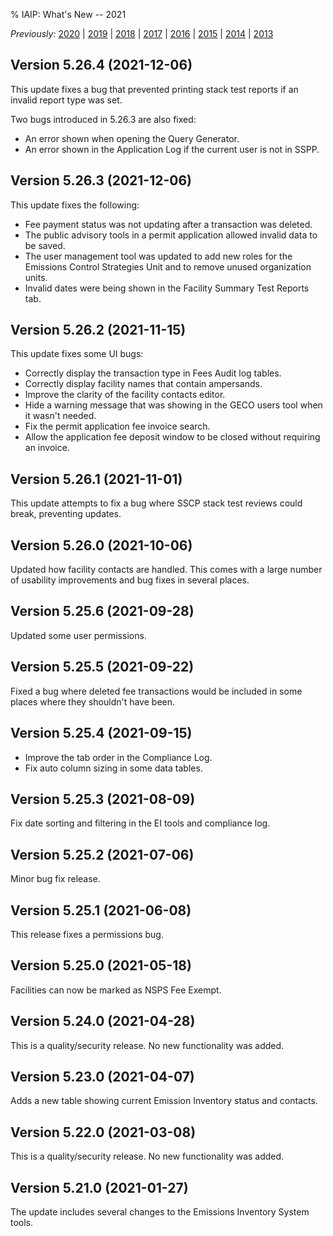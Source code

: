 % IAIP: What's New -- 2021

*Previously:*
[2020](changelog-2020.html) |
[2019](changelog-2019.html) |
[2018](changelog-2018.html) |
[2017](changelog-2017.html) |
[2016](changelog-2016.html) |
[2015](changelog-2015.html) |
[2014](changelog-2014.html) |
[2013](changelog-2013.html)

## Version 5.26.4 <span>(2021-12-06)</span>

This update fixes a bug that prevented printing stack test reports if an invalid report type was set.

Two bugs introduced in 5.26.3 are also fixed:

- An error shown when opening the Query Generator.
- An error shown in the Application Log if the current user is not in SSPP.

## Version 5.26.3 <span>(2021-12-06)</span>

This update fixes the following:

- Fee payment status was not updating after a transaction was deleted.
- The public advisory tools in a permit application allowed invalid data to be saved.
- The user management tool was updated to add new roles for the Emissions Control Strategies Unit and to remove unused organization units.
- Invalid dates were being shown in the Facility Summary Test Reports tab.

## Version 5.26.2 <span>(2021-11-15)</span>

This update fixes some UI bugs:

- Correctly display the transaction type in Fees Audit log tables.
- Correctly display facility names that contain ampersands.
- Improve the clarity of the facility contacts editor.
- Hide a warning message that was showing in the GECO users tool when it wasn't needed.
- Fix the permit application fee invoice search.
- Allow the application fee deposit window to be closed without requiring an invoice.

## Version 5.26.1 <span>(2021-11-01)</span>

This update attempts to fix a bug where SSCP stack test reviews could break, preventing updates.

## Version 5.26.0 <span>(2021-10-06)</span>

Updated how facility contacts are handled. This comes with a large number of usability improvements and bug fixes in several places.

## Version 5.25.6 <span>(2021-09-28)</span>

Updated some user permissions.

## Version 5.25.5 <span>(2021-09-22)</span>

Fixed a bug where deleted fee transactions would be included in some places where they shouldn't have been.

## Version 5.25.4 <span>(2021-09-15)</span>

- Improve the tab order in the Compliance Log.
- Fix auto column sizing in some data tables.

## Version 5.25.3 <span>(2021-08-09)</span>

Fix date sorting and filtering in the EI tools and compliance log.

## Version 5.25.2 <span>(2021-07-06)</span>

Minor bug fix release.

## Version 5.25.1 <span>(2021-06-08)</span>

This release fixes a permissions bug.

## Version 5.25.0 <span>(2021-05-18)</span>

Facilities can now be marked as NSPS Fee Exempt.

## Version 5.24.0 <span>(2021-04-28)</span>

This is a quality/security release. No new functionality was added.

## Version 5.23.0 <span>(2021-04-07)</span>

Adds a new table showing current Emission Inventory status and contacts.

## Version 5.22.0 <span>(2021-03-08)</span>

This is a quality/security release. No new functionality was added.

## Version 5.21.0 <span>(2021-01-27)</span>

The update includes several changes to the Emissions Inventory System tools.
